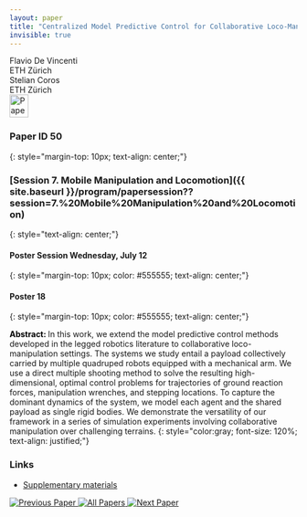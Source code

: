 ```yaml
---
layout: paper
title: "Centralized Model Predictive Control for Collaborative Loco-Manipulation"
invisible: true
---
```

<div class="paper-authors">
<div class="paper-author-box">
    <div class="paper-author-name">Flavio De Vincenti</div>
    <div class="paper-author-uni">ETH Zürich</div>
</div>
<div class="paper-author-box">
    <div class="paper-author-name">Stelian Coros</div>
    <div class="paper-author-uni">ETH Zürich</div>
</div>

</div><div class="paper-pdf">
<div> <a href="http://www.roboticsproceedings.org/rss19/p050.pdf"><img src="{{ site.baseurl }}/images/paper_link.png" alt="Paper Website" width = "33"  height = "40"/></a> </div>
</div>

### Paper ID 50
{: style="margin-top: 10px; text-align: center;"}

### [Session 7. Mobile Manipulation and Locomotion]({{ site.baseurl }}/program/papersession??session=7.%20Mobile%20Manipulation%20and%20Locomotion)
{: style="text-align: center;"}

#### Poster Session Wednesday, July 12
{: style="margin-top: 10px; color: #555555; text-align: center;"}

#### Poster 18
{: style="margin-top: 10px; color: #555555; text-align: center;"}

<b style="color: black;">Abstract: </b>In this work, we extend the model predictive control methods developed in the legged robotics literature to collaborative loco-manipulation settings. The systems we study entail a payload collectively carried by multiple quadruped robots equipped with a mechanical arm. We use a direct multiple shooting method to solve the resulting high-dimensional, optimal control problems for trajectories of ground reaction forces, manipulation wrenches, and stepping locations. To capture the dominant dynamics of the system, we model each agent and the shared payload as single rigid bodies. We demonstrate the versatility of our framework in a series of simulation experiments involving collaborative manipulation over challenging terrains.
{: style="color:gray; font-size: 120%; text-align: justified;"}


### Links
- [Supplementary materials](http://www.roboticsproceedings.org/rss19/p050_sup.zip)

<div class="paper-menu">
<a href="{{ site.baseurl }}/program/papers/049/"> <img src="{{ site.baseurl }}/images/previous_paper_icon.png" alt="Previous Paper" title="Previous Paper"/> </a>
<a href="{{ site.baseurl }}/program/papers"><img src="{{ site.baseurl }}/images/overview_icon.png" alt="All Papers" title="All Papers"/> </a>
<a href="{{ site.baseurl }}/program/papers/051/"> <img src="{{ site.baseurl }}/images/next_paper_icon.png" alt="Next Paper" title="Next Paper"/> </a>

</div>
